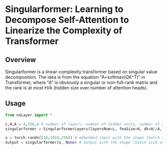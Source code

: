 # Singularformer: Learning to Decompose Self-Attention to Linearize the Complexity of Transformer

## Overview
Singularformer is a linear-complexity transformer based on singular value decomposition. The idea is from the equation "A=softmax(QK^T)" in Transformer, where "A" is obviously a singular or non-full-rank matrix and the rank is at most H/A (hidden size over number of attention heads). 

## Usage

```python
from nnLayer import *

L,H,A = 4,256,4 # number of layers, number of hidden units, number of attention heads
singularformer = SingularformerLayers(layersNum=L, feaSize=H, dk=H//A, multiNum=A, r=H//A, hdnDropout=0.1)

x = torch.randn((16,1024,256)) # embedded input with the shape (batch size,seq length,embedding size)
output = singularformer(x, None) # output with the shape (batch size,seq length,embedding size)
```
